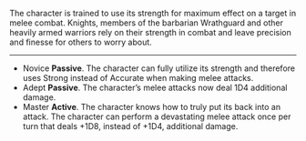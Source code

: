 The character is trained to use its strength for maximum effect on a target in melee combat. Knights, members of the barbarian Wrathguard and other heavily armed warriors rely on their strength in combat and leave precision and finesse for others to worry about.

---
- Novice **Passive**. The character can fully utilize its strength and therefore uses Strong instead of Accurate when making melee attacks.
- Adept **Passive**. The character’s melee attacks now deal 1D4 additional damage.
- Master **Active**. The character knows how to truly put its back into an attack. The character can perform a devastating melee attack once per turn that deals +1D8, instead of +1D4, additional damage.